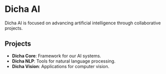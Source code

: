 # Dicha AI

Dicha AI is focused on advancing artificial intelligence through collaborative projects.

## Projects

- **Dicha Core**: Framework for our AI systems.
- **Dicha NLP**: Tools for natural language processing.
- **Dicha Vision**: Applications for computer vision.
